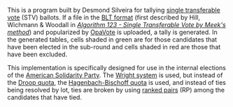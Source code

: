 This is a program built by Desmond Silveira for tallying [single transferable vote](https://en.wikipedia.org/wiki/Single_transferable_vote) (STV) ballots.  If a file in the [BLT format](https://code.google.com/archive/p/droop/wikis/BltFileFormat.wiki) (first described by Hill, Wichmann & Woodall in _[Algorithm 123 - Single Transferable Vote by Meek's method](http://www.dia.govt.nz/diawebsite.NSF/Files/meekm/$file/meekm.pdf)_) and popularized by [OpaVote](https://www.opavote.com/) is uploaded, a tally is generated. In the generated tables, cells shaded in green are for those candidates that have been elected in the sub-round and cells shaded in red are those that have been excluded.

This implementation is specifically designed for use in the internal elections of the [American Solidarity Party](https://solidarity-party.org).  The [Wright system](https://en.wikipedia.org/wiki/Wright_system) is used, but instead of the [Droop quota](https://en.wikipedia.org/wiki/Droop_quota), the [Hagenbach-Bischoff quota](https://en.wikipedia.org/wiki/Hagenbach-Bischoff_quota) is used, and instead of ties being resolved by lot, ties are broken by using [ranked pairs](https://en.wikipedia.org/wiki/Ranked_pairs) (RP) among the candidates that have tied.
